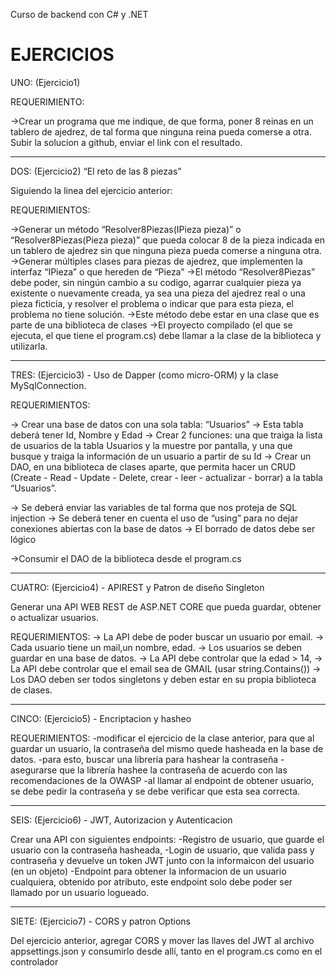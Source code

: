Curso de backend con C# y .NET

# EJERCICIOS

UNO: (Ejercicio1)

REQUERIMIENTO: 

->Crear un programa que me indique, de que forma, poner 8 reinas en un tablero de ajedrez, de tal forma que ninguna reina pueda comerse a otra.
Subir la solucion a github, enviar el link con el resultado.

------------------------------------------------------------------------------------------------------------------------------------------------------------------------------------------------------------------------------------------------------------------------------

DOS: (Ejercicio2)
“El reto de las 8 piezas”

Siguiendo la linea del ejercicio anterior:

REQUERIMIENTOS:

->Generar un método “Resolver8Piezas(IPieza pieza)” o “Resolver8Piezas(Pieza pieza)” que pueda colocar 8 de la pieza indicada en un tablero de ajedrez sin que ninguna pieza pueda comerse a ninguna otra.
->Generar múltiples clases para piezas de ajedrez, que implementen la interfaz “IPieza” o que hereden de “Pieza”
->El método “Resolver8Piezas” debe poder, sin ningún cambio a su codigo, agarrar cualquier pieza ya existente o nuevamente creada, ya sea una pieza del ajedrez real o una pieza ficticia, y resolver el problema o indicar que para esta pieza, el problema no tiene solución.
->Este método debe estar en una clase que es parte de una biblioteca de clases
->El proyecto compilado (el que se ejecuta, el que tiene el program.cs) debe llamar a la clase de la biblioteca y utilizarla.

--------------------------------------------------------------------------------------------------------------------------------------------------------------------------------------------------------------------------------------------------------------------------------

TRES: (Ejercicio3) - Uso de Dapper (como micro-ORM) y la clase MySqlConnection.

REQUERIMIENTOS: 

-> Crear una base de datos con una sola tabla: “Usuarios”
-> Esta tabla deberá tener Id, Nombre y Edad
-> Crear 2 funciones: una que traiga la lista de usuarios de la tabla Usuarios y la muestre por pantalla, y una que busque y traiga la información de un usuario a partir de su Id
-> Crear un DAO, en una biblioteca de clases aparte, que permita hacer un CRUD (Create - Read - Update - Delete, crear - leer - actualizar - borrar) a la tabla “Usuarios”.

-> Se deberá enviar las variables de tal forma que nos proteja de SQL injection
-> Se deberá tener en cuenta el uso de “using” para no dejar conexiones abiertas con la base de datos
-> El borrado de datos debe ser lógico

->Consumir el DAO de la biblioteca desde el program.cs

----------------------------------------------------------------------------------------------------------------------------------------------------------------------------------------------------------------------------------------------------------------------------------

CUATRO: (Ejercicio4) - APIREST y Patron de diseño Singleton

Generar una API WEB REST de ASP.NET CORE que pueda guardar, obtener o actualizar usuarios.

REQUERIMIENTOS: 
-> La API debe de poder buscar un usuario por email.
-> Cada usuario tiene un mail,un nombre, edad.
-> Los usuarios se deben guardar en una base de datos.
-> La API debe controlar que la edad > 14,
-> La API debe controlar que el email sea de GMAIL (usar string.Contains())
-> Los DAO deben ser todos singletons y deben estar en su propia biblioteca de clases.

----------------------------------------------------------------------------------------------------------------------------------------------------------------------------------------------------------------------------------------------------------------------------------

CINCO: (Ejercicio5) - Encriptacion y hasheo

REQUERIMIENTOS: 
-modificar el ejercicio de la clase anterior, para que al guardar un usuario, la contraseña del mismo quede hasheada en la base de datos.
-para esto, buscar una librería para hashear la contraseña
-asegurarse que la librería hashee la contraseña de acuerdo con las recomendaciones de la OWASP
-al llamar al endpoint de obtener usuario, se debe pedir la contraseña y se debe verificar que esta sea correcta.

----------------------------------------------------------------------------------------------------------------------------------------------------------------------------------------------------------------------------------------------------------------------------------

SEIS: (Ejercicio6) - JWT, Autorizacion y Autenticacion

Crear una API con siguientes endpoints:
-Registro de usuario, que guarde el usuario con la contraseña hasheada,
-Login de usuario, que valida pass y contraseña y devuelve un token JWT junto con la informaicon del usuario (en un objeto)
-Endpoint para obtener la informacion de un usuario cualquiera, obtenido por atributo, este endpoint solo debe poder ser llamado por un usuario logueado.

----------------------------------------------------------------------------------------------------------------------------------------------------------------------------------------------------------------------------------------------------------------------------------

SIETE: (Ejercicio7) - CORS y patron Options

Del ejercicio anterior, agregar CORS y mover las llaves del JWT al archivo appsettings.json y consumirlo desde allí, tanto en el program.cs como en el controlador